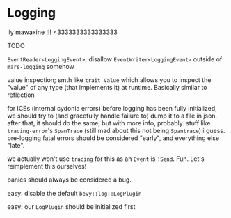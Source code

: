 # Logging

ily mawaxine !!! <3333333333333333

TODO

`EventReader<LoggingEvent>`; disallow `EventWriter<LoggingEvent>` outside of
`mars-logging` somehow

value inspection; smth like `trait Value` which allows you to inspect the
"value" of any type (that implements it) at runtime. Basically similar to
reflection

for ICEs (internal cydonia errors) before logging has been fully initialized, we
should try to (and gracefully handle failure to) dump it to a file in json.
after that, it should do the same, but with more info, probably. stuff like
`tracing-error`'s `SpanTrace` (still mad about this not being `Spantrace`) i
guess. pre-logging fatal errors should be considered "early", and everything else
"late".

we actually won't use `tracing` for this as an `Event` is `!Send`. Fun. Let's
reimplement this ourselves!

panics should always be considered a bug.

easy: disable the default `bevy::log::LogPlugin`

easy: our `LogPlugin` should be initialized first
